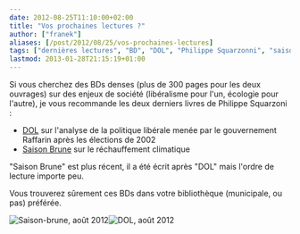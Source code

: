 ```yaml
---
date: 2012-08-25T11:10:00+02:00
title: "Vos prochaines lectures ?"
author: ["franek"]
aliases: [/post/2012/08/25/vos-prochaines-lectures]
tags: ["dernières lectures", "BD", "DOL", "Philippe Squarzonni", "saison brune", "société", "écologie"]
lastmod: 2013-01-28T21:15:19+01:00
---
```

Si vous cherchez des BDs denses (plus de 300 pages pour les deux ouvrages) sur des enjeux de société (libéralisme pour l'un, écologie pour l'autre), je vous recommande les deux derniers livres de Philippe Squarzoni :

- [DOL](http://www.lesrequinsmarteaux.org/article-14328270.html) sur l'analyse de la politique libérale menée par le gouvernement Raffarin après les élections de 2002
- [Saison Brune](http://www.editions-delcourt.fr/catalogue/bd/saison_brune) sur le réchauffement climatique

"Saison Brune" est plus récent, il a été écrit après "DOL" mais l'ordre de lecture importe peu.

Vous trouverez sûrement ces BDs dans votre bibliothèque (municipale, ou pas) préférée.

![Saison-brune, août 2012](https://franek.chicour.net/public/2012/aout/.saison-brune_m.jpg)![DOL, août 2012](https://franek.chicour.net/public/2012/aout/horscollection_DOL.png)
